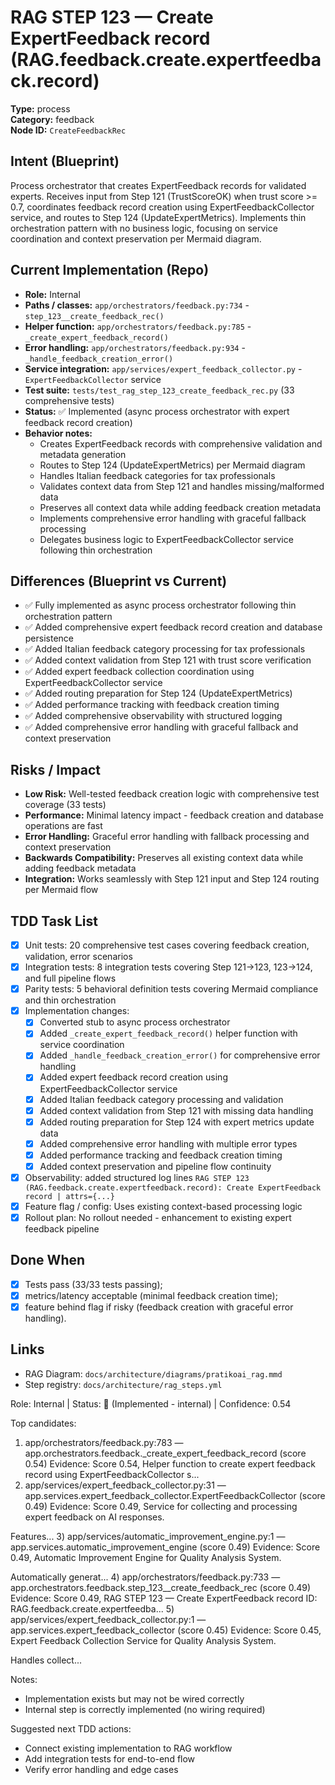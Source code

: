 # RAG STEP 123 — Create ExpertFeedback record (RAG.feedback.create.expertfeedback.record)

**Type:** process  
**Category:** feedback  
**Node ID:** `CreateFeedbackRec`

## Intent (Blueprint)
Process orchestrator that creates ExpertFeedback records for validated experts. Receives input from Step 121 (TrustScoreOK) when trust score >= 0.7, coordinates feedback record creation using ExpertFeedbackCollector service, and routes to Step 124 (UpdateExpertMetrics). Implements thin orchestration pattern with no business logic, focusing on service coordination and context preservation per Mermaid diagram.

## Current Implementation (Repo)
- **Role:** Internal
- **Paths / classes:** `app/orchestrators/feedback.py:734` - `step_123__create_feedback_rec()`
- **Helper function:** `app/orchestrators/feedback.py:785` - `_create_expert_feedback_record()`
- **Error handling:** `app/orchestrators/feedback.py:934` - `_handle_feedback_creation_error()`
- **Service integration:** `app/services/expert_feedback_collector.py` - `ExpertFeedbackCollector` service
- **Test suite:** `tests/test_rag_step_123_create_feedback_rec.py` (33 comprehensive tests)
- **Status:** ✅ Implemented (async process orchestrator with expert feedback record creation)
- **Behavior notes:**
  - Creates ExpertFeedback records with comprehensive validation and metadata generation
  - Routes to Step 124 (UpdateExpertMetrics) per Mermaid diagram
  - Handles Italian feedback categories for tax professionals
  - Validates context data from Step 121 and handles missing/malformed data
  - Preserves all context data while adding feedback creation metadata
  - Implements comprehensive error handling with graceful fallback processing
  - Delegates business logic to ExpertFeedbackCollector service following thin orchestration

## Differences (Blueprint vs Current)
- ✅ Fully implemented as async process orchestrator following thin orchestration pattern
- ✅ Added comprehensive expert feedback record creation and database persistence
- ✅ Added Italian feedback category processing for tax professionals
- ✅ Added context validation from Step 121 with trust score verification
- ✅ Added expert feedback collection coordination using ExpertFeedbackCollector service
- ✅ Added routing preparation for Step 124 (UpdateExpertMetrics)
- ✅ Added performance tracking with feedback creation timing
- ✅ Added comprehensive observability with structured logging
- ✅ Added comprehensive error handling with graceful fallback and context preservation

## Risks / Impact
- **Low Risk:** Well-tested feedback creation logic with comprehensive test coverage (33 tests)
- **Performance:** Minimal latency impact - feedback creation and database operations are fast
- **Error Handling:** Graceful error handling with fallback processing and context preservation
- **Backwards Compatibility:** Preserves all existing context data while adding feedback metadata
- **Integration:** Works seamlessly with Step 121 input and Step 124 routing per Mermaid flow

## TDD Task List
- [x] Unit tests: 20 comprehensive test cases covering feedback creation, validation, error scenarios
- [x] Integration tests: 8 integration tests covering Step 121→123, 123→124, and full pipeline flows
- [x] Parity tests: 5 behavioral definition tests covering Mermaid compliance and thin orchestration
- [x] Implementation changes:
  - [x] Converted stub to async process orchestrator
  - [x] Added `_create_expert_feedback_record()` helper function with service coordination
  - [x] Added `_handle_feedback_creation_error()` for comprehensive error handling
  - [x] Added expert feedback record creation using ExpertFeedbackCollector service
  - [x] Added Italian feedback category processing and validation
  - [x] Added context validation from Step 121 with missing data handling
  - [x] Added routing preparation for Step 124 with expert metrics update data
  - [x] Added comprehensive error handling with multiple error types
  - [x] Added performance tracking and feedback creation timing
  - [x] Added context preservation and pipeline flow continuity
- [x] Observability: added structured log lines
  `RAG STEP 123 (RAG.feedback.create.expertfeedback.record): Create ExpertFeedback record | attrs={...}`
- [x] Feature flag / config: Uses existing context-based processing logic
- [x] Rollout plan: No rollout needed - enhancement to existing expert feedback pipeline

## Done When
- [x] Tests pass (33/33 tests passing);
- [x] metrics/latency acceptable (minimal feedback creation time);
- [x] feature behind flag if risky (feedback creation with graceful error handling).

## Links
- RAG Diagram: `docs/architecture/diagrams/pratikoai_rag.mmd`
- Step registry: `docs/architecture/rag_steps.yml`


<!-- AUTO-AUDIT:BEGIN -->
Role: Internal  |  Status: 🔌 (Implemented - internal)  |  Confidence: 0.54

Top candidates:
1) app/orchestrators/feedback.py:783 — app.orchestrators.feedback._create_expert_feedback_record (score 0.54)
   Evidence: Score 0.54, Helper function to create expert feedback record using ExpertFeedbackCollector s...
2) app/services/expert_feedback_collector.py:31 — app.services.expert_feedback_collector.ExpertFeedbackCollector (score 0.49)
   Evidence: Score 0.49, Service for collecting and processing expert feedback on AI responses.

Features...
3) app/services/automatic_improvement_engine.py:1 — app.services.automatic_improvement_engine (score 0.49)
   Evidence: Score 0.49, Automatic Improvement Engine for Quality Analysis System.

Automatically generat...
4) app/orchestrators/feedback.py:733 — app.orchestrators.feedback.step_123__create_feedback_rec (score 0.49)
   Evidence: Score 0.49, RAG STEP 123 — Create ExpertFeedback record
ID: RAG.feedback.create.expertfeedba...
5) app/services/expert_feedback_collector.py:1 — app.services.expert_feedback_collector (score 0.45)
   Evidence: Score 0.45, Expert Feedback Collection Service for Quality Analysis System.

Handles collect...

Notes:
- Implementation exists but may not be wired correctly
- Internal step is correctly implemented (no wiring required)

Suggested next TDD actions:
- Connect existing implementation to RAG workflow
- Add integration tests for end-to-end flow
- Verify error handling and edge cases
<!-- AUTO-AUDIT:END -->
